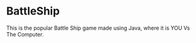 # BattleShip
This is the popular Battle Ship game made using Java, where it is YOU Vs The Computer.


